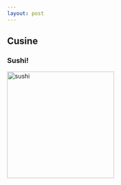 ```yaml
---
layout: post
---
```


## Cusine
### Sushi!

<img src="https://i.imgur.com/A5jXcRJ.jpg" alt="sushi" width="250"/>
